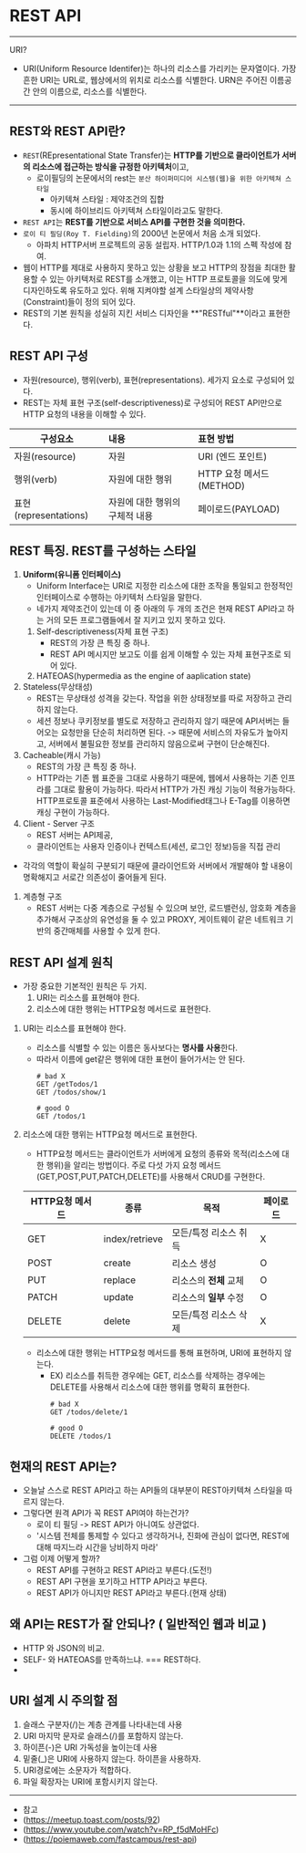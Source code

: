 # REST API

---
URI?<br/>
- URI(Uniform Resource Identifer)는 하나의 리소스를 가리키는 문자열이다.
가장 흔한 URI는 URL로, 웹상에서의 위치로 리소스를 식별한다.
URN은 주어진 이름공간 안의 이름으로, 리소스를 식별한다.
---

## REST와 REST API란?
- `REST`(REpresentational State Transfer)는 **HTTP를 기반으로 클라이언트가 서버의 리소스에 접근하는 방식을 규정한 아키텍처**이고, 
    - 로이필딩의 논문에서의 rest는 `분산 하이퍼미디어 시스템(웹)을 위한 아키텍쳐 스타일`
      - 아키텍쳐 스타일 : 제약조건의 집합
      - 동시에 하이브리드 아키텍쳐 스타일이라고도 말한다.
- `REST API`는 **REST를 기반으로 서비스 API를 구현한 것을 의미한다.**
- `로이 티 필딩(Roy T. Fielding)`의 2000년 논문에서 처음 소개 되었다.
  - 아파치 HTTP서버 프로젝트의 공동 설립자. HTTP/1.0과 1.1의 스펙 작성에 참여.
- 웹이 HTTP를 제대로 사용하지 못하고 있는 상황을 보고 HTTP의 장점을 최대한 활용할 수 있는 아키텍처로 REST를 소개했고, 이는 HTTP 프로토콜을 의도에 맞게 디자인하도록 유도하고 있다. 위해 지켜야할 설계 스타일상의 제약사항(Constraint)들이 정의 되어 있다.
- REST의 기본 원칙을 성실히 지킨 서비스 디자인을 **"RESTful"**이라고 표현한다.

## REST API 구성
- 자원(resource), 행위(verb), 표현(representations). 세가지 요소로 구성되어 있다.
- REST는 자체 표현 구조(self-descriptiveness)로 구성되어 REST API만으로 HTTP 요청의 내용을 이해할 수 있다.

|구성요소|내용|표현 방법|
|---|:---|:---|
|자원(resource)|자원|URI (엔드 포인트)|
|행위(verb)|자원에 대한 행위|HTTP 요청 메서드(METHOD)|
|표현(representations)|자원에 대한 행위의 구체적 내용|페이로드(PAYLOAD)|

## REST 특징. REST를 구성하는 스타일
1. **Uniform(유니폼 인터페이스)**
    - Uniform Interface는 URI로 지정한 리소스에 대한 조작을 통일되고 한정적인 인터페이스로 수행하는 아키텍처 스타일을 말한다.
    - 네가지 제약조건이 있는데 이 중 아래의 두 개의 조건은 현재 REST API라고 하는 거의 모든 프로그램들에서 잘 지키고 있지 못하고 있다.
    1. Self-descriptiveness(자체 표현 구조)
        - REST의 가장 큰 특징 중 하나.
        - REST API 메시지만 보고도 이를 쉽게 이해할 수 있는 자체 표현구조로 되어 있다.
    1. HATEOAS(hypermedia as the engine of aaplication state)
1. Stateless(무상태성)
    - REST는 무상태성 성격을 갖는다. 작업을 위한 상태정보를 따로 저장하고 관리하지 않는다.
    - 세션 정보나 쿠키정보를 별도로 저장하고 관리하지 않기 때문에 API서버는 들어오는 요청만을 단순히 처리하면 된다. -> 때문에 서비스의 자유도가 높아지고, 서버에서 불필요한 정보를 관리하지 않음으로써 구현이 단순해진다.
1. Cacheable(캐시 가능)
    - REST의 가장 큰 특징 중 하나.
    - HTTP라는 기존 웹 표준을 그대로 사용하기 때문에, 웹에서 사용하는 기존 인프라를 그대로 활용이 가능하다. 따라서 HTTP가 가진 캐싱 기능이 적용가능하다. HTTP프로토콜 표준에서 사용하는 Last-Modified태그나 E-Tag를 이용하면 캐싱 구현이 가능하다.
1. Client - Server 구조
    - REST 서버는 API제공,
    - 클라이언트는 사용자 인증이나 컨텍스트(세션, 로그인 정보)등을 직접 관리
  - 각각의 역할이 확실히 구분되기 때문에 클라이언트와 서버에서 개발해야 할 내용이 명확해지고 서로간 의존성이 줄어들게 된다.
1. 계층형 구조
    - REST 서버는 다중 계층으로 구성될 수 있으며 보안, 로드밸런싱, 암호화 계층을 추가해서 구조상의 유연성을 둘 수 있고 PROXY, 게이트웨이 같은 네트워크 기반의 중간매체를 사용할 수 있게 한다.


## REST API 설계 원칙
- 가장 중요한 기본적인 원칙은 두 가지.
    1. URI는 리소스를 표현해야 한다.
    1. 리소스에 대한 행위는 HTTP요청 메서드로 표현한다.

1. URI는 리소스를 표현해야 한다.
    - 리소스를 식별할 수 있는 이름은 동사보다는 **명사를 사용**한다.
    - 따라서 이름에 get같은 행위에 대한 표현이 들어가서는 안 된다.
      ```CODE
      # bad X
      GET /getTodos/1
      GET /todos/show/1

      # good O
      GET /todos/1
      ```
2. 리소스에 대한 행위는 HTTP요청 메서드로 표현한다.
    - HTTP요청 메서드는 클라이언트가 서버에게 요청의 종류와 목적(리소스에 대한 행위)을 알리는 방법이다. 주로 다섯 가지 요청 메서드(GET,POST,PUT,PATCH,DELETE)를 사용해서 CRUD를 구현한다.

    |HTTP요청 메서드|종류|목적|페이로드|
    |---|---|---|---|
    |GET|index/retrieve|모든/특정 리소스 취득|X|
    |POST|create|리소스 생성|O|
    |PUT|replace|리소스의 **전체** 교체|O|
    |PATCH|update|리소스의 **일부** 수정|O|
    |DELETE|delete|모든/특정 리소스 삭제|X|

    - 리소스에 대한 행위는 HTTP요청 메서드를 통해 표현하며, URI에 표현하지 않는다.
      - EX) 리소스를 취득한 경우에는 GET, 리소스를 삭제하는 경우에는 DELETE를 사용해서 리소스에 대한 행위를 명확히 표현한다.
        ```CODE
        # bad X
        GET /todos/delete/1

        # good O
        DELETE /todos/1
        ```

## 현재의 REST API는?
- 오늘날 스스로 REST API라고 하는 API들의 대부분이 REST아키텍쳐 스타일을 따르지 않는다.
- 그렇다면 원격 API가 꼭 REST API여야 하는건가?
  - 로이 티 필딩 -> REST API가 아니여도 상관없다.
  - '시스템 전체를 통제할 수 있다고 생각하거나, 진화에 관심이 없다면, REST에 대해 따지느라 시간을 낭비하지 마라'
- 그럼 이제 어떻게 할까?
  - REST API를 구현하고 REST API라고 부른다.(도전!)
  - REST API 구현을 포기하고 HTTP API라고 부른다.
  - REST API가 아니지만 REST API라고 부른다.(현재 상태)

## 왜 API는 REST가 잘 안되나? ( 일반적인 웹과 비교 )
- HTTP 와 JSON의 비교.
- SELF- 와 HATEOAS를 만족하느냐. === REST하다.
- 

## URI 설계 시 주의할 점
1. 슬래스 구분자(/)는 계층 관계를 나타내는데 사용
1. URI 마지막 문자로 슬래스(/)를 포함하지 않는다.
1. 하이픈(-)은 URI 가독성을 높이는데 사용
1. 밑줄(_)은 URI에 사용하지 않는다. 하이픈을 사용하자.
1. URI경로에는 소문자가 적합하다.
1. 파일 확장자는 URI에 포함시키지 않는다.

---
- 참고
- (https://meetup.toast.com/posts/92)
- (https://www.youtube.com/watch?v=RP_f5dMoHFc)
- (https://poiemaweb.com/fastcampus/rest-api)